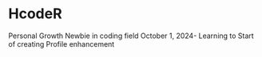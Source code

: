 # HcodeR
Personal Growth
Newbie in coding field
October 1, 2024- Learning to Start of creating Profile enhancement
